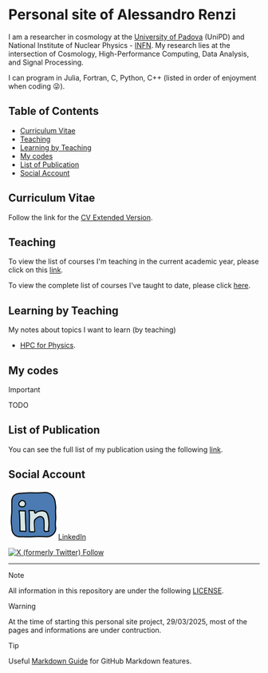# Personal site of Alessandro Renzi

I am a researcher in cosmology at the [University of Padova](https://unipd.it/en) (UniPD) and National Institute of Nuclear Physics - [INFN](https://infn.it/en). My research lies at the intersection of Cosmology, High-Performance Computing, Data Analysis, and Signal Processing.

I can program in Julia, Fortran, C, Python, C++ (listed in order of enjoyment when coding :stuck_out_tongue_winking_eye:).

## Table of Contents

- [Curriculum Vitae](#curriculum-vitae)
- [Teaching](#teaching)
- [Learning by Teaching](#learning-by-teaching)
- [My codes](#my-codes)
- [List of Publication](#list-of-publication)
- [Social Account](#social-account)

## Curriculum Vitae

Follow the link for the [CV Extended Version](https://unipdit-my.sharepoint.com/:w:/g/personal/alessandro_renzi_unipd_it/EWOdXji9SllAh4bUyg-leHMBBVaOi0xCEnhXu7GmtiEoNA?e=RFgfbU).

## Teaching

To view the list of courses I'm teaching in the current academic year, please click on this [link](https://en.didattica.unipd.it/off/docente/5F749F2E49E4888AE8B2F471823535B3).

To view the complete list of courses I've taught to date, please click [here](https://www.unipd.it/en/contatti/rubrica?detail=Y&ruolo=1&checkout=cerca&persona=renzi&key=5F749F2E49E4888AE8B2F471823535B3).

## Learning by Teaching

My notes about topics I want to learn (by teaching)
- [HPC for Physics](https://github.com/alexninogh/HPCPhysicist).

## My codes

> [!IMPORTANT]
> TODO

## List of Publication

You can see the full list of my publication using the following [link](https://ui.adsabs.harvard.edu/search/filter_author_facet_hier_fq_author=OR&filter_author_facet_hier_fq_author=author_facet_hier%3A%221%2FRenzi%2C%20A%2FRenzi%2C%20A%22&filter_author_facet_hier_fq_author=author_facet_hier%3A%221%2FRenzi%2C%20A%2FRenzi%2C%20Alessandro%22&fq=%7B!type%3Daqp%20v%3D%24fq_author%7D&fq_author=(author_facet_hier%3A%221%2FRenzi%2C%20A%2FRenzi%2C%20A%22%20OR%20author_facet_hier%3A%221%2FRenzi%2C%20A%2FRenzi%2C%20Alessandro%22)&p_=0&q=%20author%3A%22renzi%2C%20alessandro%22&sort=date%20desc%2C%20bibcode%20desc).


## Social Account

[![LinkedIn Logo](images/linkedinlogo.png)LinkedIn](https://www.linkedin.com/in/alessandro-renzi/)

[![X (formerly Twitter) Follow](https://img.shields.io/twitter/follow/alexnino82)
](https://x.com/alexnino82)

---

> [!NOTE]
> All information in this repository are under the following [LICENSE](./LICENSE).

> [!WARNING] 
> At the time of starting this personal site project, 29/03/2025, most of the pages and informations are under contruction.

> [!TIP]
> Useful [Markdown Guide](https://docs.github.com/en/get-started/writing-on-github/getting-started-with-writing-and-formatting-on-github/basic-writing-and-formatting-syntax/) for GitHub Markdown features.
